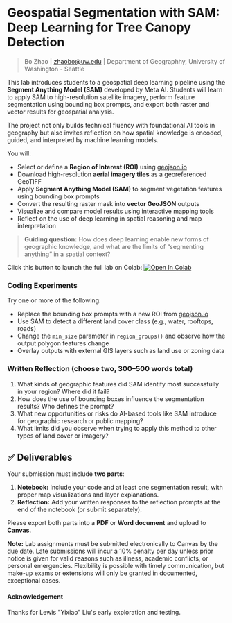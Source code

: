 # Geospatial Segmentation with SAM: Deep Learning for Tree Canopy Detection

> Bo Zhao | zhaobo@uw.edu | Department of Geographhy, University of Washington - Seattle

This lab introduces students to a geospatial deep learning pipeline using the **Segment Anything Model (SAM)** developed by Meta AI. Students will learn to apply SAM to high-resolution satellite imagery, perform feature segmentation using bounding box prompts, and export both raster and vector results for geospatial analysis.

The project not only builds technical fluency with foundational AI tools in geography but also invites reflection on how spatial knowledge is encoded, guided, and interpreted by machine learning models.

You will:

- Select or define a **Region of Interest (ROI)** using [geojson.io](https://geojson.io)  
- Download high-resolution **aerial imagery tiles** as a georeferenced GeoTIFF  
- Apply **Segment Anything Model (SAM)** to segment vegetation features using bounding box prompts  
- Convert the resulting raster mask into **vector GeoJSON** outputs  
- Visualize and compare model results using interactive mapping tools  
- Reflect on the use of deep learning in spatial reasoning and map interpretation

> **Guiding question:** How does deep learning enable new forms of geographic knowledge, and what are the limits of “segmenting anything” in a spatial context?

Click this button to launch the full lab on Colab: [![Open In Colab](https://colab.research.google.com/assets/colab-badge.svg)](https://colab.research.google.com/drive/1EseH1JT-iZGVGCtAT69vWta0s4TQVyIQ)

### Coding Experiments

Try one or more of the following:

- Replace the bounding box prompts with a new ROI from [geojson.io](https://geojson.io)  
- Use SAM to detect a different land cover class (e.g., water, rooftops, roads)  
- Change the `min_size` parameter in `region_groups()` and observe how the output polygon features change  
- Overlay outputs with external GIS layers such as land use or zoning data

### Written Reflection (choose two, 300–500 words total)

1. What kinds of geographic features did SAM identify most successfully in your region? Where did it fail?
2. How does the use of bounding boxes influence the segmentation results? Who defines the prompt?
3. What new opportunities or risks do AI-based tools like SAM introduce for geographic research or public mapping?
4. What limits did you observe when trying to apply this method to other types of land cover or imagery?


## ✅ Deliverables

Your submission must include **two parts**:

1. **Notebook:** Include your code and at least one segmentation result, with proper map visualizations and layer explanations.
2. **Reflection:** Add your written responses to the reflection prompts at the end of the notebook (or submit separately).

Please export both parts into a **PDF** or **Word document** and upload to **Canvas**.

**Note:** Lab assignments must be submitted electronically to Canvas by the due date. Late submissions will incur a 10% penalty per day unless prior notice is given for valid reasons such as illness, academic conflicts, or personal emergencies. Flexibility is possible with timely communication, but make-up exams or extensions will only be granted in documented, exceptional cases.

#### Acknowledgement

Thanks for Lewis "Yixiao" Liu's early exploration and testing. 